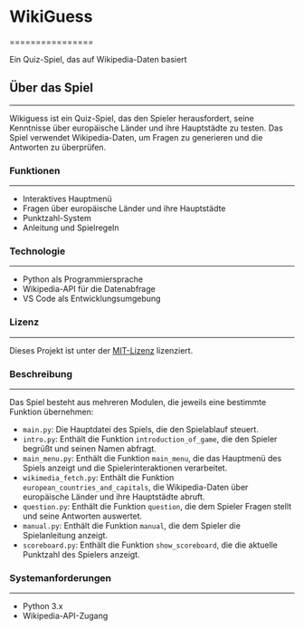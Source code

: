 # WikiGuess
================

Ein Quiz-Spiel, das auf Wikipedia-Daten basiert

## Über das Spiel
---------------

Wikiguess ist ein Quiz-Spiel, das den Spieler herausfordert, seine Kenntnisse über europäische Länder und ihre Hauptstädte zu testen. Das Spiel verwendet Wikipedia-Daten, um Fragen zu generieren und die Antworten zu überprüfen.

### Funktionen
------------

* Interaktives Hauptmenü
* Fragen über europäische Länder und ihre Hauptstädte
* Punktzahl-System
* Anleitung und Spielregeln

### Technologie
--------------

* Python als Programmiersprache
* Wikipedia-API für die Datenabfrage
* VS Code als Entwicklungsumgebung

### Lizenz
-------

Dieses Projekt ist unter der [MIT-Lizenz](https://opensource.org/licenses/MIT) lizenziert.

### Beschreibung
-------------

Das Spiel besteht aus mehreren Modulen, die jeweils eine bestimmte Funktion übernehmen:

* `main.py`: Die Hauptdatei des Spiels, die den Spielablauf steuert.
* `intro.py`: Enthält die Funktion `introduction_of_game`, die den Spieler begrüßt und seinen Namen abfragt.
* `main_menu.py`: Enthält die Funktion `main_menu`, die das Hauptmenü des Spiels anzeigt und die Spielerinteraktionen verarbeitet.
* `wikimedia_fetch.py`: Enthält die Funktion `european_countries_and_capitals`, die Wikipedia-Daten über europäische Länder und ihre Hauptstädte abruft.
* `question.py`: Enthält die Funktion `question`, die dem Spieler Fragen stellt und seine Antworten auswertet.
* `manual.py`: Enthält die Funktion `manual`, die dem Spieler die Spielanleitung anzeigt.
* `scoreboard.py`: Enthält die Funktion `show_scoreboard`, die die aktuelle Punktzahl des Spielers anzeigt.

### Systemanforderungen
--------------------

* Python 3.x
* Wikipedia-API-Zugang
